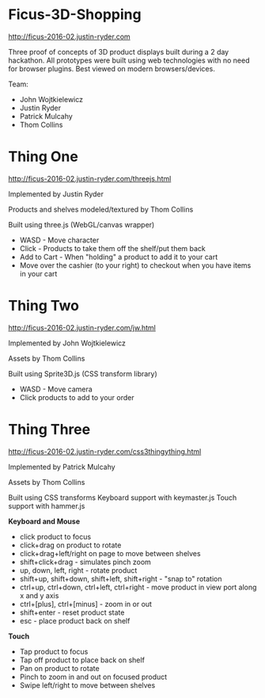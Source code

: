 # Ficus-3D-Shopping

http://ficus-2016-02.justin-ryder.com

Three proof of concepts of 3D product displays built during a 2 day hackathon.
All prototypes were built using web technologies with no need for browser plugins.
Best viewed on modern browsers/devices.

Team:
- John Wojtkielewicz
- Justin Ryder
- Patrick Mulcahy
- Thom Collins

# Thing One
http://ficus-2016-02.justin-ryder.com/threejs.html

Implemented by Justin Ryder

Products and shelves modeled/textured by Thom Collins

Built using three.js (WebGL/canvas wrapper)

- WASD - Move character
- Click - Products to take them off the shelf/put them back
- Add to Cart - When "holding" a product to add it to your cart
- Move over the cashier (to your right) to checkout when you have items in your cart

# Thing Two
http://ficus-2016-02.justin-ryder.com/jw.html

Implemented by John Wojtkielewicz

Assets by Thom Collins

Built using Sprite3D.js (CSS transform library)

- WASD - Move camera
- Click products to add to your order

# Thing Three
http://ficus-2016-02.justin-ryder.com/css3thingything.html

Implemented by Patrick Mulcahy

Assets by Thom Collins

Built using CSS transforms
Keyboard support with keymaster.js
Touch support with hammer.js

**Keyboard and Mouse**
- click product to focus
- click+drag on product to rotate
- click+drag+left/right on page to move between shelves 
- shift+click+drag - simulates pinch zoom
- up, down, left, right - rotate product
- shift+up, shift+down, shift+left, shift+right - "snap to" rotation
- ctrl+up, ctrl+down, ctrl+left, ctrl+right - move product in view port along x and y axis
- ctrl+[plus], ctrl+[minus] - zoom in or out
- shift+enter - reset product state
- esc - place product back on shelf

**Touch**
- Tap product to focus
- Tap off product to place back on shelf
- Pan on product to rotate
- Pinch to zoom in and out on focused product
- Swipe left/right to move between shelves

